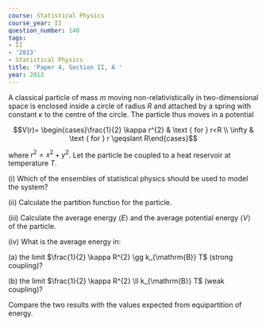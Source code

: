 ```yaml
---
course: Statistical Physics
course_year: II
question_number: 140
tags:
- II
- '2013'
- Statistical Physics
title: 'Paper 4, Section II, A '
year: 2013
---
```




A classical particle of mass $m$ moving non-relativistically in two-dimensional space is enclosed inside a circle of radius $R$ and attached by a spring with constant $\kappa$ to the centre of the circle. The particle thus moves in a potential

$$V(r)= \begin{cases}\frac{1}{2} \kappa r^{2} & \text { for } r<R \\ \infty & \text { for } r \geqslant R\end{cases}$$

where $r^{2}=x^{2}+y^{2}$. Let the particle be coupled to a heat reservoir at temperature $T$.

(i) Which of the ensembles of statistical physics should be used to model the system?

(ii) Calculate the partition function for the particle.

(iii) Calculate the average energy $\langle E\rangle$ and the average potential energy $\langle V\rangle$ of the particle.

(iv) What is the average energy in:

(a) the limit $\frac{1}{2} \kappa R^{2} \gg k_{\mathrm{B}} T$ (strong coupling)?

(b) the limit $\frac{1}{2} \kappa R^{2} \ll k_{\mathrm{B}} T$ (weak coupling)?

Compare the two results with the values expected from equipartition of energy.